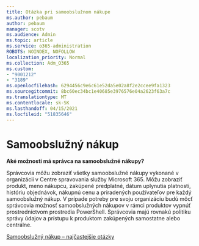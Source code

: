```yaml
---
title: Otázka pri samoobslužnom nákupe
ms.author: pebaum
author: pebaum
manager: scotv
ms.audience: Admin
ms.topic: article
ms.service: o365-administration
ROBOTS: NOINDEX, NOFOLLOW
localization_priority: Normal
ms.collection: Adm_O365
ms.custom:
- "9001212"
- "3189"
ms.openlocfilehash: 6294456c9e6c61e52da5e02a8f2e2ccee9fa1323
ms.sourcegitcommit: 8bc60ec34bc1e40685e3976576e04a2623f63a7c
ms.translationtype: MT
ms.contentlocale: sk-SK
ms.lasthandoff: 04/15/2021
ms.locfileid: "51835646"
---
```

# <a name="self-service-purchase"></a>Samoobslužný nákup

**Aké možnosti má správca na samoobslužné nákupy?**

Správcovia môžu zobraziť všetky samoobslužné nákupy vykonané v organizácii v Centre spravovania služby Microsoft 365. Môžu zobraziť produkt, meno nákupcu, zakúpené predplatné, dátum uplynutia platnosti, históriu objednávok, nákupnú cenu a priradených používateľov pre každý samoobslužný nákup.  V prípade potreby pre svoju organizáciu budú môcť správcovia možnosť samoobslužných nákupov v rámci produktov vypnúť prostredníctvom prostredia PowerShell.  Správcovia majú rovnakú politiku správy údajov a prístupu k produktom zakúpených samostatne alebo centrálne.

[Samoobslužný nákup – najčastejšie otázky](https://aka.ms/self-service-purchase-faq)

